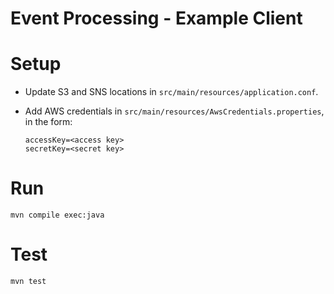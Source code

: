 Event Processing - Example Client
=================================

# Setup

* Update S3 and SNS locations in `src/main/resources/application.conf`.

* Add AWS credentials in `src/main/resources/AwsCredentials.properties`, in the form:

      accessKey=<access key>
      secretKey=<secret key>

# Run

```
mvn compile exec:java
```

# Test

```
mvn test
```